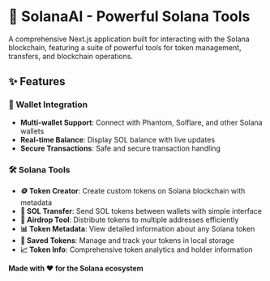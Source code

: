# 🚀 SolanaAI - Powerful Solana Tools

A comprehensive Next.js application built for interacting with the Solana blockchain, featuring a suite of powerful tools for token management, transfers, and blockchain operations.

## ✨ Features

### 🔗 Wallet Integration

- **Multi-wallet Support**: Connect with Phantom, Solflare, and other Solana wallets
- **Real-time Balance**: Display SOL balance with live updates
- **Secure Transactions**: Safe and secure transaction handling

### 🛠️ Solana Tools

- **🪙 Token Creator**: Create custom tokens on Solana blockchain with metadata
- **💸 SOL Transfer**: Send SOL tokens between wallets with simple interface
- **🎯 Airdrop Tool**: Distribute tokens to multiple addresses efficiently
- **📊 Token Metadata**: View detailed information about any Solana token
- **💾 Saved Tokens**: Manage and track your tokens in local storage
- **📈 Token Info**: Comprehensive token analytics and holder information

**Made with ❤️ for the Solana ecosystem**
